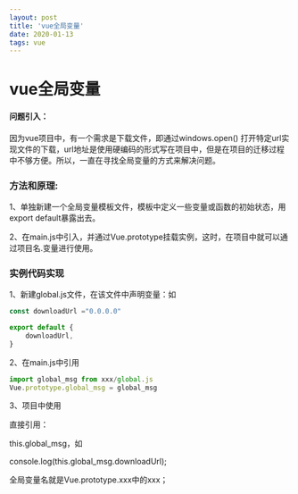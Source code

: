 ```yaml
---
layout: post
title: 'vue全局变量'
date: 2020-01-13
tags: vue
---
```


# vue全局变量



#### 问题引入：

因为vue项目中，有一个需求是下载文件，即通过windows.open() 打开特定url实现文件的下载，url地址是使用硬编码的形式写在项目中，但是在项目的迁移过程中不够方便。所以，一直在寻找全局变量的方式来解决问题。

### 方法和原理:

1、单独新建一个全局变量模板文件，模板中定义一些变量或函数的初始状态，用export default暴露出去。

2、在main.js中引入，并通过Vue.prototype挂载实例，这时，在项目中就可以通过项目名.变量进行使用。



### 实例代码实现

1、新建global.js文件，在该文件中声明变量：如

```javascript
const downloadUrl ="0.0.0.0"

export default {
    downloadUrl,
}
```

2、在main.js中引用

```javascript
import global_msg from xxx/global.js
Vue.prototype.global_msg = global_msg

```

3、项目中使用

直接引用：

this.global_msg，如

console.log(this.global_msg.downloadUrl);

全局变量名就是Vue.prototype.xxx中的xxx；